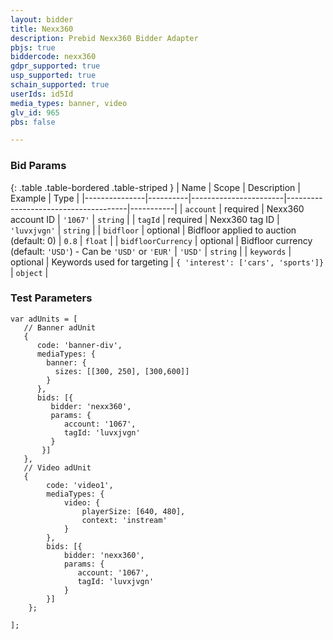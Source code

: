 ```yaml
---
layout: bidder
title: Nexx360
description: Prebid Nexx360 Bidder Adapter
pbjs: true
biddercode: nexx360
gdpr_supported: true
usp_supported: true
schain_supported: true
userIds: id5Id
media_types: banner, video
glv_id: 965
pbs: false

---
```



### Bid Params

{: .table .table-bordered .table-striped }
| Name          | Scope    | Description           | Example                              | Type      |
|---------------|----------|-----------------------|--------------------------------------|-----------|
| `account`     | required | Nexx360 account ID    | `'1067'`                             | `string`  |
| `tagId`       | required | Nexx360 tag ID        | `'luvxjvgn'`                         | `string`  |
| `bidfloor`       | optional | Bidfloor applied to auction (default: 0)        | `0.8`                         | `float`  |
| `bidfloorCurrency`       | optional | Bidfloor currency (default: `'USD'`) - Can be `'USD'` or `'EUR'`       | `'USD'`                         | `string`  |
| `keywords`       | optional | Keywords used for targeting       | `{ 'interest': ['cars', 'sports']}`                         | `object`  |

### Test Parameters

```
var adUnits = [
   // Banner adUnit
   {
      code: 'banner-div',
      mediaTypes: {
        banner: {
          sizes: [[300, 250], [300,600]]
        }
      },
      bids: [{
         bidder: 'nexx360',
         params: {
            account: '1067',
            tagId: 'luvxjvgn'
         }
       }]
   },
   // Video adUnit
   {
        code: 'video1',
        mediaTypes: {
            video: {
                playerSize: [640, 480],
                context: 'instream'
            }
        },
        bids: [{
            bidder: 'nexx360',
            params: {
               account: '1067',
               tagId: 'luvxjvgn'
            }
        }]
    };

];
```
